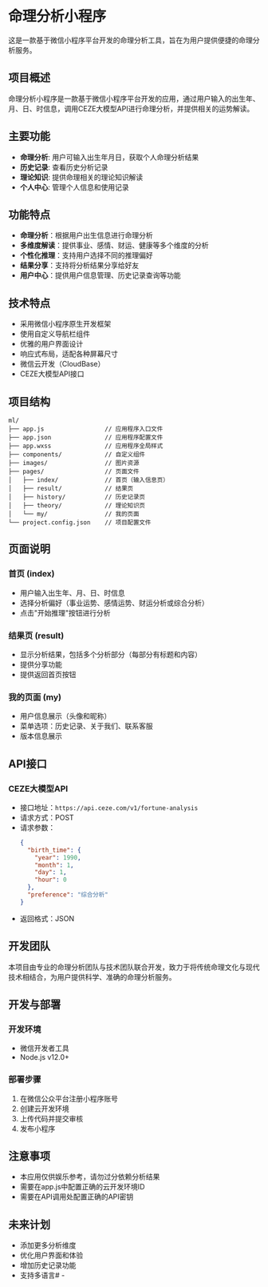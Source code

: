 # 命理分析小程序

这是一款基于微信小程序平台开发的命理分析工具，旨在为用户提供便捷的命理分析服务。

## 项目概述

命理分析小程序是一款基于微信小程序平台开发的应用，通过用户输入的出生年、月、日、时信息，调用CEZE大模型API进行命理分析，并提供相关的运势解读。

## 主要功能

- **命理分析**: 用户可输入出生年月日，获取个人命理分析结果
- **历史记录**: 查看历史分析记录
- **理论知识**: 提供命理相关的理论知识解读
- **个人中心**: 管理个人信息和使用记录

## 功能特点

- **命理分析**：根据用户出生信息进行命理分析
- **多维度解读**：提供事业、感情、财运、健康等多个维度的分析
- **个性化推理**：支持用户选择不同的推理偏好
- **结果分享**：支持将分析结果分享给好友
- **用户中心**：提供用户信息管理、历史记录查询等功能

## 技术特点

- 采用微信小程序原生开发框架
- 使用自定义导航栏组件
- 优雅的用户界面设计
- 响应式布局，适配各种屏幕尺寸
- 微信云开发（CloudBase）
- CEZE大模型API接口

## 项目结构

```
ml/
├── app.js                 // 应用程序入口文件
├── app.json               // 应用程序配置文件
├── app.wxss               // 应用程序全局样式
├── components/            // 自定义组件
├── images/                // 图片资源
├── pages/                 // 页面文件
│   ├── index/             // 首页（输入信息页）
│   ├── result/            // 结果页
│   ├── history/           // 历史记录页
│   ├── theory/            // 理论知识页
│   └── my/                // 我的页面
└── project.config.json    // 项目配置文件
```

## 页面说明

### 首页 (index)

- 用户输入出生年、月、日、时信息
- 选择分析偏好（事业运势、感情运势、财运分析或综合分析）
- 点击"开始推理"按钮进行分析

### 结果页 (result)

- 显示分析结果，包括多个分析部分（每部分有标题和内容）
- 提供分享功能
- 提供返回首页按钮

### 我的页面 (my)

- 用户信息展示（头像和昵称）
- 菜单选项：历史记录、关于我们、联系客服
- 版本信息展示

## API接口

### CEZE大模型API

- 接口地址：`https://api.ceze.com/v1/fortune-analysis`
- 请求方式：POST
- 请求参数：
  ```json
  {
    "birth_time": {
      "year": 1990,
      "month": 1,
      "day": 1,
      "hour": 0
    },
    "preference": "综合分析"
  }
  ```
- 返回格式：JSON

## 开发团队

本项目由专业的命理分析团队与技术团队联合开发，致力于将传统命理文化与现代技术相结合，为用户提供科学、准确的命理分析服务。

## 开发与部署

### 开发环境

- 微信开发者工具
- Node.js v12.0+

### 部署步骤

1. 在微信公众平台注册小程序账号
2. 创建云开发环境
3. 上传代码并提交审核
4. 发布小程序

## 注意事项

- 本应用仅供娱乐参考，请勿过分依赖分析结果
- 需要在app.js中配置正确的云开发环境ID
- 需要在API调用处配置正确的API密钥

## 未来计划

- 添加更多分析维度
- 优化用户界面和体验
- 增加历史记录功能
- 支持多语言#   -  
 